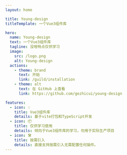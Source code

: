 ```yaml
---
layout: home

title: Young-design
titleTemplate: 一个Vue3组件库

hero:
  name: Young-design
  text: 一个Vue3组件库
  tagline: 没啥特点仅供学习
  image:
    src: /logo.png
    alt: Young-design
  actions:
    - theme: brand
      text: 开始
      link: /guild/installation
    - theme: alt
      text: 在 GitHub 上查看
      link: https://github.com/gezhicui/young-design

features:
  - icon: 💡
    title: Vue3组件库
    details: 基于vite打包和TypeScript开发
  - icon: 📦
    title: 仅供学习使用
    details: 倾向于Vue3组件库的学习，勿用于实际生产项目
  - icon: 🛠️
    title: 按需引入
    details: 直接支持按需引入无需配置任何插件。
---
```

